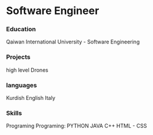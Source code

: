 # Software Engineer
### Education
Qaiwan International University - Software Engineering
### Projects
high level Drones
### languages
Kurdish
English
Italy
### Skills
Programing
Programing:
PYTHON
JAVA
C++
HTML - CSS
